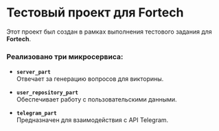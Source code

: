 # Тестовый проект для Fortech

Этот проект был создан в рамках выполнения тестового задания для **Fortech**.  

### Реализовано три микросервиса:

- **`server_part`**  
  Отвечает за генерацию вопросов для викторины.

- **`user_repository_part`**  
  Обеспечивает работу с пользовательскими данными.

- **`telegram_part`**  
  Предназначен для взаимодействия с API Telegram.


